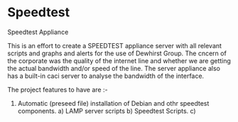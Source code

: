 # Speedtest
Speedtest Appliance

This is an effort to create a SPEEDTEST appliance server with all relevant scripts and graphs and alerts for the use of Dewhirst Group.
The cncern of the corporate was the quality of the internet line and whether we are getting the actual bandwidth and/or speed of the line.
The server appliance also has a built-in caci server to analyse the bandwidth of the interface. 

The project features to have are :-
1. Automatic (preseed file) installation of Debian and othr speedtest components.
   a) LAMP server scripts
   b) Speedtest Scripts.
   c) 

